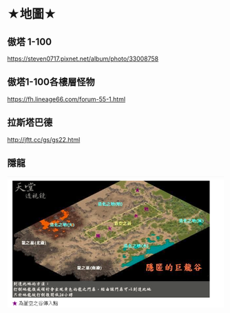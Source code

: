 # ★地圖★

## 傲塔 1-100
https://steven0717.pixnet.net/album/photo/33008758
## 傲塔1-100各樓層怪物
https://fh.lineage66.com/forum-55-1.html

## 拉斯塔巴德
http://jftt.cc/gs/gs22.html

## 隱龍
![](/Images/隱龍.png)
